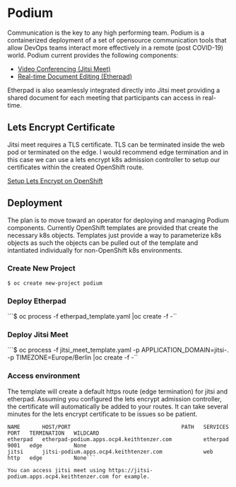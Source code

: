 # Podium
Communication is the key to any high performing team. Podium is a containerized deployment of a set of opensource communication tools that allow DevOps teams interact more effectively in a remote (post COVID-19) world. Podium current provides the following components:
* [Video Conferencing (Jitsi Meet)](https://jitsi.org/jitsi-meet/)
* [Real-time Document Editing (Etherpad)](https://etherpad.org/)

Etherpad is also seamlessly integrated directly into Jitsi meet providing a shared document for each meeting that participants can access in real-time.

## Lets Encrypt Certificate
Jitsi meet requires a TLS certificate. TLS can be terminated inside the web pod or terminated on the edge. I would recommend edge termination and in this case we can use a lets encrypt k8s admission controller to setup our certificates within the created OpenShift route.

[Setup Lets Encrypt on OpenShift](https://keithtenzer.com/2020/04/03/openshift-application-certificate-management-with-lets-encrypt/)

## Deployment
The plan is to move toward an operator for deploying and managing Podium components. Currently OpenShift templates are provided that create the necessary k8s objects. Templates just provide a way to parameterize k8s objects as such the objects can be pulled out of the template and intantiated individually for non-OpenShift k8s environments.

### Create New Project

```$ oc create new-project podium```

### Deploy Etherpad

```$ oc process -f etherpad_template.yaml |oc create -f -``

### Deploy Jitsi Meet
```$ oc process -f jitsi_meet_template.yaml -p APPLICATION_DOMAIN=jitsi-<namespace>.<wildcard domain> -p TIMEZONE=Europe/Berlin |oc create -f -``

### Access environment
The template will create a default https route (edge termination) for jitsi and etherpad. Assuming you configured the lets encrypt admission controller, the certificate will automatically be added to your routes. It can take several minutes for the lets encrypt certificate to be issues so be patient.

```$ oc get routes
NAME       HOST/PORT                                   PATH   SERVICES   PORT   TERMINATION   WILDCARD
etherpad   etherpad-podium.apps.ocp4.keithtenzer.com          etherpad   9001   edge          None
jitsi      jitsi-podium.apps.ocp4.keithtenzer.com             web        http   edge          None```

You can access jitsi meet using https://jitsi-podium.apps.ocp4.keithtenzer.com for example.

